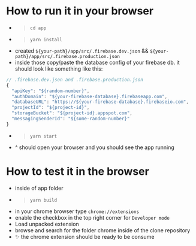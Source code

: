 # How to run it in your browser
- > `cd app`
- > `yarn install`
- created `${your-path}/app/src/.firebase.dev.json` && `${your-path}/app/src/.firebase.production.json`
- inside those copy/paste the database config of your firebase db. it should look like something like this:
```js
// .firebase.dev.json and .firebase.production.json
{
  "apiKey": "${random-number}",
  "authDomain": "${your-firebase-database}.firebaseapp.com",
  "databaseURL": "https://${your-firebase-database}.firebaseio.com",
  "projectId": "${project-id}",
  "storageBucket": "${project-id}.appspot.com",
  "messagingSenderId": "${some-random-number}"  
}
```
- > `yarn start`
- ^ should open your browser and you should see the app running

# How to test it in the browser
- inside of app folder
- > `yarn build`
- in your chrome browser type `chrome://extensions`
- enable the checkbox in the top right corner for `Developer mode`
- Load unpacked extension
- browse and search for the folder chrome inside of the clone repository
- ✨ the chrome extension should be ready to be consume
